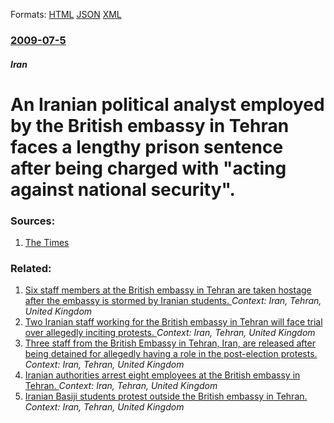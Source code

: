 
Formats: [HTML](/news/2009/07/5/an-iranian-political-analyst-employed-by-the-british-embassy-in-tehran-faces-a-lengthy-prison-sentence-after-being-charged-with-acting-aga.html)  [JSON](/news/2009/07/5/an-iranian-political-analyst-employed-by-the-british-embassy-in-tehran-faces-a-lengthy-prison-sentence-after-being-charged-with-acting-aga.json)  [XML](/news/2009/07/5/an-iranian-political-analyst-employed-by-the-british-embassy-in-tehran-faces-a-lengthy-prison-sentence-after-being-charged-with-acting-aga.xml)  

### [2009-07-5](/news/2009/07/5/index.md)

##### Iran
#  An Iranian political analyst employed by the British embassy in Tehran faces a lengthy prison sentence after being charged with "acting against national security". 




### Sources:

1. [The Times](http://www.timesonline.co.uk/tol/news/world/middle_east/article6638263.ece)

### Related:

1. [Six staff members at the British embassy in Tehran are taken hostage after the embassy is stormed by Iranian students. ](/news/2011/11/29/six-staff-members-at-the-british-embassy-in-tehran-are-taken-hostage-after-the-embassy-is-stormed-by-iranian-students.md) _Context: Iran, Tehran, United Kingdom_
2. [ Two Iranian staff working for the British embassy in Tehran will face trial over allegedly inciting protests. ](/news/2009/07/3/two-iranian-staff-working-for-the-british-embassy-in-tehran-will-face-trial-over-allegedly-inciting-protests.md) _Context: Iran, Tehran, United Kingdom_
3. [ Three staff from the British Embassy in Tehran, Iran, are released after being detained for allegedly having a role in the post-election protests. ](/news/2009/07/1/three-staff-from-the-british-embassy-in-tehran-iran-are-released-after-being-detained-for-allegedly-having-a-role-in-the-post-election-pr.md) _Context: Iran, Tehran, United Kingdom_
4. [ Iranian authorities arrest eight employees at the British embassy in Tehran. ](/news/2009/06/28/iranian-authorities-arrest-eight-employees-at-the-british-embassy-in-tehran.md) _Context: Iran, Tehran, United Kingdom_
5. [ Iranian Basiji students protest outside the British embassy in Tehran. ](/news/2007/04/1/iranian-basiji-students-protest-outside-the-british-embassy-in-tehran.md) _Context: Iran, Tehran, United Kingdom_

